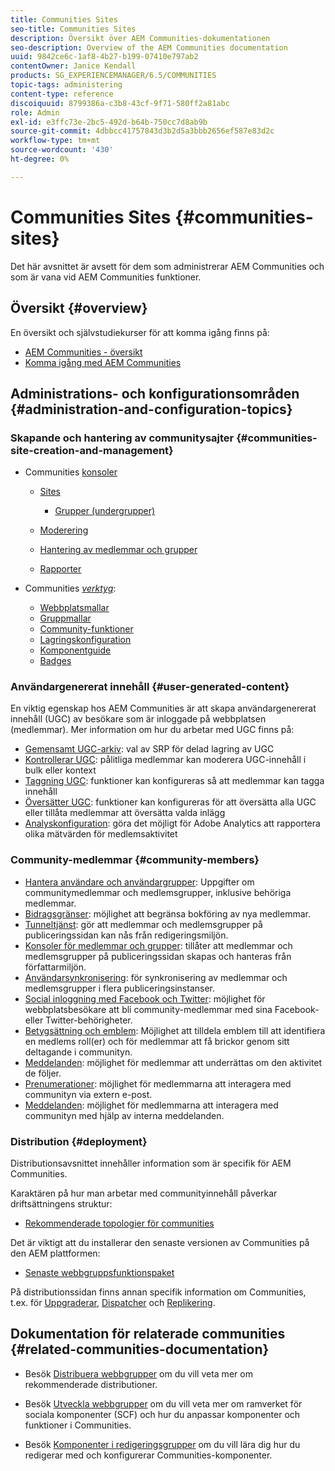 ```yaml
---
title: Communities Sites
seo-title: Communities Sites
description: Översikt över AEM Communities-dokumentationen
seo-description: Overview of the AEM Communities documentation
uuid: 9842ce6c-1af8-4b27-b199-07410e797ab2
contentOwner: Janice Kendall
products: SG_EXPERIENCEMANAGER/6.5/COMMUNITIES
topic-tags: administering
content-type: reference
discoiquuid: 8799386a-c3b8-43cf-9f71-580ff2a81abc
role: Admin
exl-id: e3ffc73e-2bc5-492d-b64b-750cc7d8ab9b
source-git-commit: 4dbbcc41757843d3b2d5a3bbb2656ef587e83d2c
workflow-type: tm+mt
source-wordcount: '430'
ht-degree: 0%

---
```


# Communities Sites {#communities-sites}

Det här avsnittet är avsett för dem som administrerar AEM Communities och som är vana vid AEM Communities funktioner.

## Översikt {#overview}

En översikt och självstudiekurser för att komma igång finns på:

* [AEM Communities - översikt](overview.md)
* [Komma igång med AEM Communities](getting-started.md)

## Administrations- och konfigurationsområden {#administration-and-configuration-topics}

### Skapande och hantering av communitysajter {#communities-site-creation-and-management}

* Communities [konsoler](consoles.md)

   * [Sites](sites-console.md)

      * [Grupper (undergrupper)](groups.md)
   * [Moderering](moderation.md)
   * [Hantering av medlemmar och grupper](members.md)
   * [Rapporter](reports.md)


* Communities [*verktyg*](tools.md):

   * [Webbplatsmallar](sites.md)
   * [Gruppmallar](tools-groups.md)
   * [Community-funktioner](functions.md)
   * [Lagringskonfiguration](srp-config.md)
   * [Komponentguide](components-guide.md)
   * [Badges](badges.md)


### Användargenererat innehåll {#user-generated-content}

En viktig egenskap hos AEM Communities är att skapa användargenererat innehåll (UGC) av besökare som är inloggade på webbplatsen (medlemmar). Mer information om hur du arbetar med UGC finns på:

* [Gemensamt UGC-arkiv](working-with-srp.md): val av SRP för delad lagring av UGC
* [Kontrollerar UGC](moderate-ugc.md): pålitliga medlemmar kan moderera UGC-innehåll i bulk eller kontext
* [Taggning UGC](tag-ugc.md): funktioner kan konfigureras så att medlemmar kan tagga innehåll
* [Översätter UGC](translate-ugc.md): funktioner kan konfigureras för att översätta alla UGC eller tillåta medlemmar att översätta valda inlägg
* [Analyskonfiguration](analytics.md): göra det möjligt för Adobe Analytics att rapportera olika mätvärden för medlemsaktivitet

### Community-medlemmar {#community-members}

* [Hantera användare och användargrupper](users.md): Uppgifter om communitymedlemmar och medlemsgrupper, inklusive behöriga medlemmar.
* [Bidragsgränser](limits.md): möjlighet att begränsa bokföring av nya medlemmar.
* [Tunneltjänst](deploy-communities.md#tunnel-service-on-author): gör att medlemmar och medlemsgrupper på publiceringssidan kan nås från redigeringsmiljön.
* [Konsoler för medlemmar och grupper](members.md): tillåter att medlemmar och medlemsgrupper på publiceringssidan skapas och hanteras från författarmiljön.
* [Användarsynkronisering](sync.md): för synkronisering av medlemmar och medlemsgrupper i flera publiceringsinstanser.
* [Social inloggning med Facebook och Twitter](social-login.md): möjlighet för webbplatsbesökare att bli community-medlemmar med sina Facebook- eller Twitter-behörigheter.
* [Betygsättning och emblem](implementing-scoring.md): Möjlighet att tilldela emblem till att identifiera en medlems roll(er) och för medlemmar att få brickor genom sitt deltagande i communityn.
* [Meddelanden](notifications.md): möjlighet för medlemmar att underrättas om den aktivitet de följer.
* [Prenumerationer](subscriptions.md): möjlighet för medlemmarna att interagera med communityn via extern e-post.
* [Meddelanden](messaging.md): möjlighet för medlemmarna att interagera med communityn med hjälp av interna meddelanden.

### Distribution {#deployment}

Distributionsavsnittet innehåller information som är specifik för AEM Communities.

Karaktären på hur man arbetar med communityinnehåll påverkar driftsättningens struktur:

* [Rekommenderade topologier för communities](topologies.md)

Det är viktigt att du installerar den senaste versionen av Communities på den AEM plattformen:

* [Senaste webbgruppsfunktionspaket](deploy-communities.md#latestfeaturepack)

På distributionssidan finns annan specifik information om Communities, t.ex. för [Uppgraderar](upgrade.md), [Dispatcher](dispatcher.md) och [Replikering](deploy-communities.md#replication-agents-on-author).

## Dokumentation för relaterade communities {#related-communities-documentation}

* Besök [Distribuera webbgrupper](deploy-communities.md) om du vill veta mer om rekommenderade distributioner.

* Besök [Utveckla webbgrupper](communities.md) om du vill veta mer om ramverket för sociala komponenter (SCF) och hur du anpassar komponenter och funktioner i Communities.

* Besök [Komponenter i redigeringsgrupper](author-communities.md) om du vill lära dig hur du redigerar med och konfigurerar Communities-komponenter.
